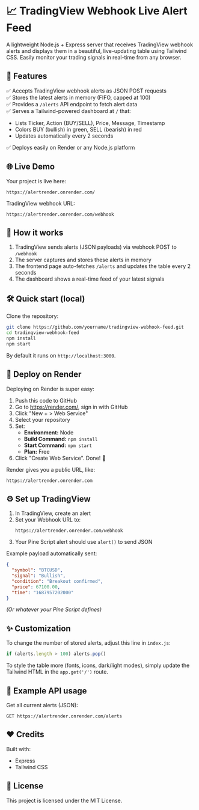 # 📈 TradingView Webhook Live Alert Feed

A lightweight Node.js + Express server that receives TradingView webhook alerts and displays them in a beautiful, live-updating table using Tailwind CSS. Easily monitor your trading signals in real-time from any browser.

## 🚀 Features

✅ Accepts TradingView webhook alerts as JSON POST requests  
✅ Stores the latest alerts in memory (FIFO, capped at 100)  
✅ Provides a `/alerts` API endpoint to fetch alert data  
✅ Serves a Tailwind-powered dashboard at `/` that:
- Lists Ticker, Action (BUY/SELL), Price, Message, Timestamp
- Colors BUY (bullish) in green, SELL (bearish) in red
- Updates automatically every 2 seconds

✅ Deploys easily on Render or any Node.js platform

## 🌐 Live Demo

Your project is live here:
```
https://alertrender.onrender.com/
```

TradingView webhook URL:
```
https://alertrender.onrender.com/webhook
```

## 🔧 How it works

1. TradingView sends alerts (JSON payloads) via webhook POST to `/webhook`
2. The server captures and stores these alerts in memory
3. The frontend page auto-fetches `/alerts` and updates the table every 2 seconds
4. The dashboard shows a real-time feed of your latest signals

## 🛠 Quick start (local)

Clone the repository:
```bash
git clone https://github.com/yourname/tradingview-webhook-feed.git
cd tradingview-webhook-feed
npm install
npm start
```

By default it runs on `http://localhost:3000`.

## 🚀 Deploy on Render

Deploying on Render is super easy:

1. Push this code to GitHub
2. Go to https://render.com/, sign in with GitHub
3. Click "New + > Web Service"
4. Select your repository
5. Set:
   - **Environment:** Node
   - **Build Command:** `npm install`
   - **Start Command:** `npm start`
   - **Plan:** Free
6. Click "Create Web Service". Done! 🎉

Render gives you a public URL, like:
```
https://alertrender.onrender.com
```

## ⚙️ Set up TradingView

1. In TradingView, create an alert
2. Set your Webhook URL to:
   ```
   https://alertrender.onrender.com/webhook
   ```
3. Your Pine Script alert should use `alert()` to send JSON

Example payload automatically sent:
```json
{
  "symbol": "BTCUSD",
  "signal": "Bullish",
  "condition": "Breakout confirmed",
  "price": 67100.00,
  "time": "1687957202000"
}
```
*(Or whatever your Pine Script defines)*

## ✨ Customization

To change the number of stored alerts, adjust this line in `index.js`:
```javascript
if (alerts.length > 100) alerts.pop()
```

To style the table more (fonts, icons, dark/light modes), simply update the Tailwind HTML in the `app.get('/')` route.

## 🚀 Example API usage

Get all current alerts (JSON):
```
GET https://alertrender.onrender.com/alerts
```

## ❤️ Credits

Built with:
- Express
- Tailwind CSS

## 📜 License

This project is licensed under the MIT License.